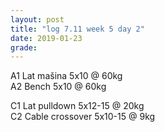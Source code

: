 ```yaml
---
layout: post
title: "log 7.11 week 5 day 2"
date: 2019-01-23
grade:
---
```



A1 Lat mašina 5x10 @ 60kg   
A2 Bench 5x10 @ 60kg   

C1 Lat pulldown 5x12-15 @ 20kg                
C2 Cable crossover 5x10-15 @ 9kg      

